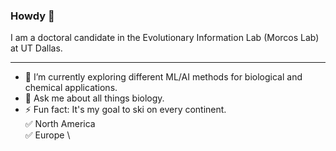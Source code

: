 ### Howdy 👋

I am a doctoral candidate in the Evolutionary Information Lab (Morcos Lab) at UT Dallas. 

------

- 🌱 I’m currently exploring different ML/AI methods for biological and chemical applications.
- 💬 Ask me about all things biology.
- ⚡ Fun fact: It's my goal to ski on every continent.\
  ✅ North America\
  ✅ Europe    \
 

